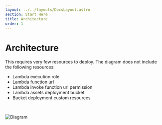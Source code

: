 ```yaml
---
layout: ../../layouts/DocsLayout.astro
section: Start Here
title: Architecture
order: 1
---
```


# Architecture

This requires very few resources to deploy. The diagram does not include the following resources:

- Lambda execution role
- Lambda function url
- Lambda invoke function url permission
- Lambda assets deployment bucket
- Bucket deployment custom resources

<br/>

![Diagram](/assets/architecture-diagram.png)
